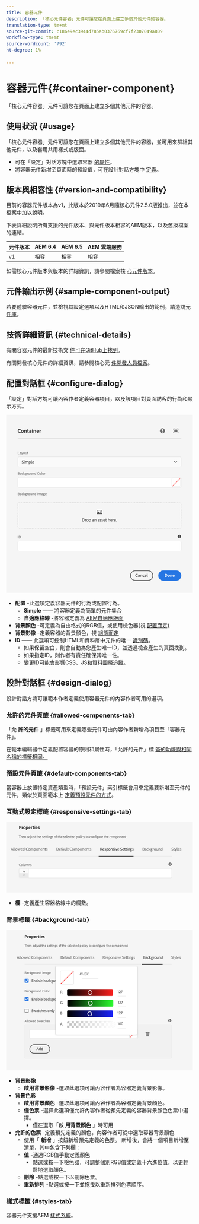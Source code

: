 ```yaml
---
title: 容器元件
description: 「核心元件容器」元件可讓您在頁面上建立多個其他元件的容器。
translation-type: tm+mt
source-git-commit: c186e9ec3944d785ab0376769cf7f2307049a809
workflow-type: tm+mt
source-wordcount: '792'
ht-degree: 1%

---
```



# 容器元件{#container-component}

「核心元件容器」元件可讓您在頁面上建立多個其他元件的容器。

## 使用狀況 {#usage}

「核心元件容器」元件可讓您在頁面上建立多個其他元件的容器，並可用來群組其他元件，以及套用共用樣式或版面。

* 可在「設定」對話方塊中選取容器 [的屬性](#configure-dialog)。
* 將容器元件新增至頁面時的預設值，可在設計對話方塊中 [定義](#design-dialog)。

## 版本與相容性 {#version-and-compatibility}

目前的容器元件版本為v1，此版本於2019年6月隨核心元件2.5.0版推出，並在本檔案中加以說明。

下表詳細說明所有支援的元件版本、與元件版本相容的AEM版本，以及舊版檔案的連結。

| 元件版本 | AEM 6.4 | AEM 6.5 | AEM 雲端服務 |
|--- |--- |---|---|
| v1 | 相容 | 相容 | 相容 |

如需核心元件版本與版本的詳細資訊，請參閱檔案核 [心元件版本](/help/versions.md)。

## 元件輸出示例 {#sample-component-output}

若要體驗容器元件，並檢視其設定選項以及HTML和JSON輸出的範例，請造訪元 [件庫](https://adobe.com/go/aem_cmp_library_container)。

## 技術詳細資訊 {#technical-details}

有關容器元件的最新技術文 [件可在GitHub上找到](https://adobe.com/go/aem_cmp_tech_container_v1)。

有關開發核心元件的詳細資訊，請參閱核心元 [件開發人員檔案](/help/developing/overview.md)。

## 配置對話框 {#configure-dialog}

「設定」對話方塊可讓內容作者定義容器項目，以及該項目對頁面訪客的行為和顯示方式。

![容器元件的編輯對話方塊](/help/assets/container-edit.png)

* **配置** -此選項定義容器元件的行為或配置行為。
   * **Simple** —— 將容器定義為簡單的元件集合
   * **自適應格線** -將容器定義為 [AEM自適應版面](https://docs.adobe.com/content/help/en/experience-manager-cloud-service/sites/authoring/features/responsive-layout.html)
* **背景顏色** -可定義為自由格式的RGB值，或使用檢色器(視 [配置而定)](#background-tab)
* **背景影像** -定義容器的背景顏色，視 [組態而定](#background-tab)
* **ID** —— 此選項可控制HTML和資料層中元件的唯一 [識別碼](/help/developing/data-layer/overview.md)。
   * 如果保留空白，則會自動為您產生唯一ID，並透過檢查產生的頁面找到。
   * 如果指定ID，則作者有責任確保其唯一性。
   * 變更ID可能會影響CSS、JS和資料圖層追蹤。

## 設計對話框 {#design-dialog}

設計對話方塊可讓範本作者定義使用容器元件的內容作者可用的選項。

### 允許的元件頁籤 {#allowed-components-tab}

「允 **許的元件** 」標籤可用來定義哪些元件可由內容作者新增為項目至「容器元件」。

在範本編輯器中定義配置容器的原則和屬性時，「允許的元件」標 [簽的功能與相同名稱的標籤相同。](https://docs.adobe.com/content/help/en/experience-manager-cloud-service/sites/authoring/features/templates.html)

### 預設元件頁籤 {#default-components-tab}

當容器上放置特定資產類型時，「預設元件」索引標籤會用來定義要新增至元件的元件，類似於頁面範本上 [定義預設元件的方式](https://docs.adobe.com/content/help/en/experience-manager-cloud-service/sites/authoring/features/templates.html)。

### 互動式設定標籤 {#responsive-settings-tab}

![容器元件設計對話方塊的回應式設定標籤](/help/assets/container-design-responsive.png)

* **欄** -定義產生容器格線中的欄數。

### 背景標籤 {#background-tab}

![「容器元件」設計對話框的背景標籤](/help/assets/container-design-background.png)

* **背景影像**
   * **啟用背景影像** -選取此選項可讓內容作者為容器定義背景影像。
* **背景色彩**
   * **啟用背景顏色** -選取此選項可讓內容作者為容器定義背景顏色。
   * **僅色票** -選擇此選項僅允許內容作者從預先定義的容器背景顏色色票中選擇。
      * 僅在選取「啟 **用背景顏色** 」時可用
* **允許的色票** -定義預先定義的顏色，內容作者可從中選取容器背景顏色
   * 使用「 **新增** 」按鈕新增預先定義的色票。 新增後，會將一個項目新增至清單，其中包含下列欄：
   * **值** -通過RGB值手動定義顏色
      * 點選或按一下檢色器，可調整個別RGB值或定義十六進位值，以更輕鬆地選取顏色。
   * **刪除** -點選或按一下以刪除色票。
   * **重新排列** -點選或按一下並拖曳以重新排列色票順序。

### 樣式標籤 {#styles-tab}

容器元件支援AEM [樣式系統](/help/get-started/authoring.md#component-styling)。

